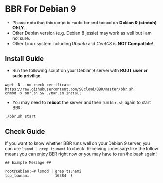 # BBR For Debian 9

* Please note that this script is made for and tested on **Debian 9 (stretch) ONLY**.   
* Other Debian version (e.g. Debian 8 jessie) may work as well but I am not sure.   
* Other Linux system including *Ubuntu* and *CentOS* is **NOT Compatible**!  

## Install Guide

* Run the following script on your Debian 9 server with **ROOT user or sudo privilige**.

```
wget -N --no-check-certificate https://raw.githubusercontent.com/S8cloud/BBR/master/bbr.sh 
chmod +x bbr.sh && ./bbr.sh install
```

* You may need to **reboot** the server and then run `bbr.sh` again to start BBR:

```
./bbr.sh start
```

## Check Guide

If you want to know whether BBR runs well on your Debian 9 server, you can use `lsmod | grep tsunami` to check.
Receiving a message like the follow means you can enjoy BBR right now or you may have to run the bash again!

```
## Example Message ##

root@Debian:~# lsmod | grep tsunami
tcp_tsunami            16384  8
```
